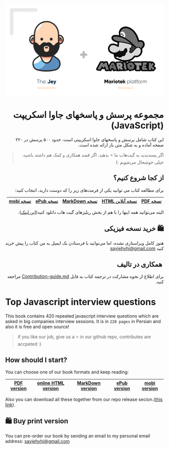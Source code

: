 <div dir="rtl">

<p align="center">
    <img src="https://raw.githubusercontent.com/Mariotek/BetterUnderstandingOfJavascript/master/image-MariotekLogo.png" >
</p>

# مجموعه پرسش و پاسخهای جاوا اسکریپت (JavaScript)

این کتاب شامل پرسش و پاسخهای جاوا اسکریپتی است. حدود ۵۰۰ پرسش در ۲۲۰ صفحه آماده و به شکل متن‌ باز ارائه شده است.

> اگر پسندیدید به گیت‌هاب ما :star: بدهید. اگر قصد همکاری و کمک هم داشته باشید، خیلی خوشحال می‌شویم :)

## از کجا شروع کنیم؟

برای مطالعه کتاب می توانید یکی از فرمت‌های زیر را که دوست دارید، انتخاب کنید:

| [**نسخه PDF**](https://github.com/Mariotek/javascript-persian-interview-questions/raw/master/book.pdf)      | [**نسخه آنلاین HTML**](https://js.mariotek.ir) | [**نسخه MarkDown**](https://github.com/Mariotek/javascript-persian-interview-questions/blob/master/book.md#%D9%85%D8%AC%D9%85%D9%88%D8%B9%D9%87-%D8%B3%D9%88%D8%A7%D9%84%D8%A7%D8%AA-%D8%A7%D8%B3%D8%AA%D8%AE%D8%AF%D8%A7%D9%85%DB%8C-%D8%B1%DB%8C%D8%A7%DA%A9%D8%AA) | [**نسخه ePub**](https://github.com/Mariotek/javascript-persian-interview-questions/raw/master/book.epub) | [**نسخه mobi**](https://github.com/Mariotek/javascript-persian-interview-questions/raw/master/book.mobi) |
|-------------------|---------------|---------------|--------------------|-------------|

البته می‌توانید همه اینها را با هم از بخش ریلیزهای گیت هاب دانلود کنید([این لینک](https://github.com/Mariotek/javascript-persian-interview-questions/releases)).


## 🛍 خرید نسخه فیزیکی

هنوز کامل ویراستاری نشده، اما می‌توانید با فرستادن یک ایمیل به من کتاب را پیش خرید کنید
sayjehyhi@gmail.com

## ‌ همکاری در تالیف

برای اطلاع از نحوه مشارکت در ترجمه کتاب به فایل [Contribution-guide.md](https://github.com/Mariotek/javascript-persian-interview-questions/blob/master/Contribution-guide.md) مراجعه کنید.


</div>


<div dir="ltr">

# Top Javascript interview questions

This book contains 420 repeated javascript interview questions which are asked in big companies interview sessions.
It is in `220 pages` in Persian and also it is free and open source!

> if you like our job, give us a :star: in our github repo, contributes are accpeted :)

## How should I start?

You can choose one of our book formats and keep reading:

| [**PDF version**](https://github.com/Mariotek/javascript-persian-interview-questions/raw/master/book.pdf)      | [**online HTML version**](https://react.sayjeyhi.com) | [**MarkDown version**](https://github.com/Mariotek/javascript-persian-interview-questions/blob/master/book.md#%D9%85%D8%AC%D9%85%D9%88%D8%B9%D9%87-%D8%B3%D9%88%D8%A7%D9%84%D8%A7%D8%AA-%D8%A7%D8%B3%D8%AA%D8%AE%D8%AF%D8%A7%D9%85%DB%8C-%D8%B1%DB%8C%D8%A7%DA%A9%D8%AA) | [**ePub version**](https://github.com/Mariotek/javascript-persian-interview-questions/raw/master/book.epub) | [**mobi version**](https://github.com/Mariotek/javascript-persian-interview-questions/raw/master/book.mobi) |
|-------------------|---------------|---------------|--------------------|-------------|

Also you can download all these together from our repo release secion.([this link](https://github.com/Mariotek/javascript-persian-interview-questions/releases)).


## 🛍 Buy print version

You can pre-order our book by sending an email to my personal email address:
sayjehyhi@gmail.com

</div>
